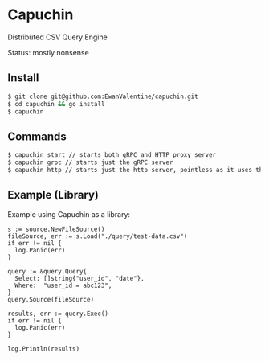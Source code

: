 # Capuchin

Distributed CSV Query Engine

Status: mostly nonsense


## Install 

```bash 
$ git clone git@github.com:EwanValentine/capuchin.git
$ cd capuchin && go install
$ capuchin 
```

## Commands 

```bash
$ capuchin start // starts both gRPC and HTTP proxy server
$ capuchin grpc // starts just the gRPC server
$ capuchin http // starts just the http server, pointless as it uses the gRPC server 
```

## Example (Library)

Example using Capuchin as a library:

```golang 
s := source.NewFileSource()
fileSource, err := s.Load("./query/test-data.csv")
if err != nil {
  log.Panic(err)
}

query := &query.Query{
  Select: []string{"user_id", "date"},
  Where:  "user_id = abc123",
}
query.Source(fileSource)

results, err := query.Exec()
if err != nil {
  log.Panic(err)
}

log.Println(results)
```
